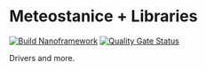 # Meteostanice + Libraries
[![Build Nanoframework](https://github.com/TekuSP/Meteostanice-CSharp/actions/workflows/nanoframework_build.yml/badge.svg)](https://github.com/TekuSP/Meteostanice-CSharp/actions/workflows/nanoframework_build.yml)
[![Quality Gate Status](https://sonarcloud.io/api/project_badges/measure?project=TekuSP_Meteostanice-CSharp&metric=alert_status)](https://sonarcloud.io/summary/new_code?id=TekuSP_Meteostanice-CSharp)

Drivers and more.
